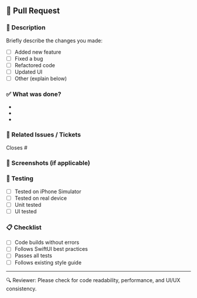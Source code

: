 ## 📝 Pull Request

### 📌 Description
Briefly describe the changes you made:

- [ ] Added new feature
- [ ] Fixed a bug
- [ ] Refactored code
- [ ] Updated UI
- [ ] Other (explain below)

### ✅ What was done?
- 
- 
- 

### 🎯 Related Issues / Tickets
Closes #<!-- issue number -->

### 📸 Screenshots (if applicable)
<!-- Add screenshots or gifs here if UI was updated -->

### 🧪 Testing
- [ ] Tested on iPhone Simulator
- [ ] Tested on real device
- [ ] Unit tested
- [ ] UI tested

### 📋 Checklist
- [ ] Code builds without errors
- [ ] Follows SwiftUI best practices
- [ ] Passes all tests
- [ ] Follows existing style guide

---

🔍 Reviewer: Please check for code readability, performance, and UI/UX consistency.
